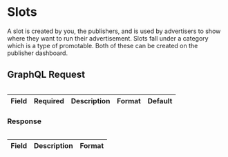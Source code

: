 # Slots

A slot is created by you, the publishers, and is used by advertisers to show where they want to run their advertisement. Slots fall under a category which is a type of promotable. Both of these can be created on the publisher dashboard.

## GraphQL Request

```graphql

```

| Field | Required | Description | Format | Default |
| ----- | -------- | ----------- | ------ | ------- |

### Response

```json

```

| Field | Description | Format |
| ----- | ----------- | ------ |
